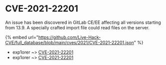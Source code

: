 # CVE-2021-22201

An issue has been discovered in GitLab CE/EE affecting all versions starting from 13.9. A specially crafted import file could read files on the server.

{% embed url="https://github.com/Live-Hack-CVE/full_database/blob/main/cves/2021/CVE-2021-22201.json" %}


* exp1orer ~> [CVE-2021-22201](https://www.alice-snow.ru/2021/database/cve-2021-22201/cve-2021-22201-exp1orer)
* exp1orer ~> [CVE-2021-22201](https://www.alice-snow.ru/2021/database/cve-2021-22201/cve-2021-22201-exp1orer)